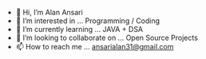 - 👋 Hi, I’m Alan Ansari
- 👀 I’m interested in ... Programming / Coding
- 🌱 I’m currently learning ... JAVA + DSA
- 💞️ I’m looking to collaborate on ... Open Source Projects
- 📫 How to reach me ... ansarialan31@gmail.com

<!---
alanansari/alanansari is a ✨ special ✨ repository because its `README.md` (this file) appears on your GitHub profile.
You can click the Preview link to take a look at your changes.
--->
